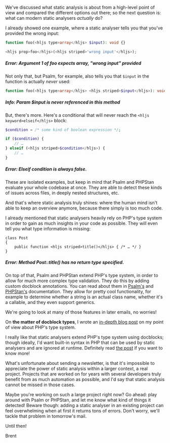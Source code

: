 We've discussed what static analysis is about from a high-level point of view and compared the different options out there; so the next question is: what can modern static analysers _actually_ do? 

I already showed one example, where a static analyser tells you that you've provided the wrong input:

```php
function foo(<hljs type>array</hljs> $input): void {}

<hljs prop>foo</hljs>(<hljs striped>'wrong input'</hljs>);
```

##### Error: Argument 1 of foo expects array, "wrong input" provided

Not only that, but Psalm, for example, also tells you that `$input` in the function is actually _never_ used:

```php
function foo(<hljs type>array</hljs> <hljs striped>$input</hljs>): void {}
```

##### Info: Param $input is never referenced in this method

But, there's more. Here's a conditional that will never reach the `<hljs keyword>elseif</hljs>` block:

```php
$condition = /* some kind of boolean expression */;

if ($condition) {
    // …
} elseif (<hljs striped>$condition</hljs>) {
    // …
}
```

##### Error: Elseif condition is always false.

These are isolated examples, but keep in mind that Psalm and PHPStan evaluate your whole codebase at once. They are able to detect these kinds of issues across files, in deeply nested structures, etc.

And that's where static analysis truly shines: where the human mind isn't able to keep an overview anymore, because there simply is too much code.

I already mentioned that static analysers heavily rely on PHP's type system in order to gain as much insights in your code as possible. They will even tell you what type information is missing:

```
class Post
{
    public function <hljs striped>title()</hljs> { /* … */ }
}
```

##### Error: Method Post::title() has no return type specified.

On top of that, Psalm and PHPStan extend PHP's type system, in order to allow for much more complex type validation. They do this by adding custom docblock annotations. You can read about them in [Psalm's](https://psalm.dev/docs/annotating_code/supported_annotations/) and [PHPStan's](https://phpstan.org/writing-php-code/phpdoc-types) documentation. They allow for pretty cool functionality, for example to determine whether a string is an actual class name, whether it's a callable, and they even support generics.

We're going to look at many of those features in later emails, no worries!

<div class="quote">

On **the matter of docblock types**, I wrote an [in-depth blog post](https://stitcher.io/blog/we-dont-need-runtime-type-checks) on my point of view about PHP's type system. 

I really like that static analysers extend PHP's type system using docblocks; though ideally, I'd want built-in syntax in PHP that can be used by static analysers and are ignored at runtime. Definitely read [the post](https://stitcher.io/blog/we-dont-need-runtime-type-checks) if you want to know more!
</div>

What's unfortunate about sending a newsletter, is that it's impossible to appreciate the power of static analysis within a larger context, a real project. Projects that are worked on for years with several developers truly benefit from as much automation as possible, and I'd say that static analysis cannot be missed in those cases.

Maybe you're working on such a large project right now? Go ahead: play around with Psalm or PHPStan, and let me know what kind of things it detected! Beware though: adding a static analyser in an existing project can feel overwhelming when at first it returns tons of errors. Don't worry, we'll tackle that problem in tomorrow's mail.

Until then!

Brent
